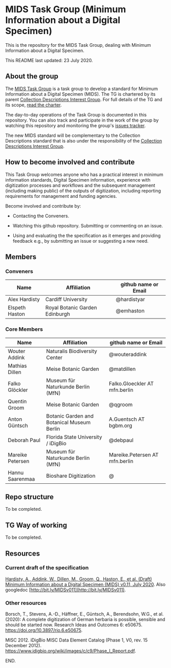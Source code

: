 # MIDS Task Group (Minimum Information about a Digital Specimen) 

This is the repository for the MIDS Task Group, dealing with Minimum Information about a Digital Specimen.

This README last updated: 23 July 2020.

## About the group

The [MIDS Task Group](https://www.tdwg.org/community/mids/) is a task group to develop a standard for Minimum Information about a Digital Specimen (MIDS). The TG is chartered by its parent [Collection Descriptions Interest Group](https://www.tdwg.org/community/cd/). For full details of the TG and its scope, [read the charter](Charter.md).

The day-to-day operations of the Task Group is documented in this repository. You can also track and participate in the work of the group by watching this repository and monitoring the group's [issues tracker](https://github.com/tdwg/mids/issues).

The new MIDS standard will be complementary to the Collection Descriptions standard that is also under the responsibility of the [Collection Descriptions Interest Group](https://www.tdwg.org/community/cd/).

## How to become involved and contribute
This Task Group welcomes anyone who has a practical interest in minimum information standards, Digital Specimen information, experience with digitization processes and workflows and the subsequent management (including making public) of the outputs of digitization, including reporting requirements for management and funding agencies.

Become involved and contribute by:

- Contacting the Conveners.

- Watching this github repository. Submitting or commenting on an issue.

- Using and evaluating the the specification as it emerges and providing feedback e.g., by submitting an issue or suggesting a new need.

## Members

### Conveners

| Name | Affiliation | github name or Email |
| --- | --- | --- |
| Alex Hardisty | Cardiff University | @hardistyar |  
| Elspeth Haston | Royal Botanic Garden Edinburgh | @emhaston |  

### Core Members

| Name | Affiliation | github name or Email |  
| --- | --- | --- |  
| Wouter Addink | Naturalis Biodiversity Center | @wouteraddink |  
| Mathias Dillen | Meise Botanic Garden | @matdillen |  
| Falko Glöckler | Museum für Naturkunde Berlin (MfN) | Falko.Gloeckler AT mfn.berlin |
| Quentin Groom | Meise Botanic Garden | @qgroom |
| Anton Güntsch | Botanic Garden and Botanical Museum Berlin | A.Guentsch AT bgbm.org |
| Deborah Paul | Florida State University / iDigBio | @debpaul |
| Mareike Petersen | Museum für Naturkunde Berlin (MfN) | Mareike.Petersen AT mfn.berlin |
| Hannu Saarenmaa | Bioshare Digitization | @ |

## Repo structure

To be completed.

## TG Way of working

To be completed.

## Resources

### Current draft of the specification

[Hardisty, A., Addink, W., Dillen, M., Groom, Q., Haston, E., et al. (Draft) Minimum Information about a Digital Specimen (MIDS) v0.11, July 2020](MIDS-definition-v0.11-21July2020.md). Also googledoc [http://bit.ly/MIDSv011](http://bit.ly/MIDSv011). 

### Other resources

Borsch, T., Stevens, A.-D., Häffner, E., Güntsch, A., Berendsohn, W.G., et al. (2020): A complete digitization of German herbaria is possible, sensible and should be started now. Research Ideas and Outcomes 6: e50675. https://doi.org/10.3897/rio.6.e50675.

MISC 2012. iDigBio MISC Data Element Catalog (Phase 1, V0, rev. 15 December 2012). https://www.idigbio.org/wiki/images/c/c9/Phase_I_Report.pdf.   


END.
